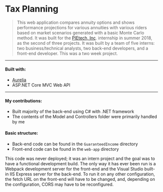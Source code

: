 # Tax Planning

> This web application compares annuity options and shows performance projections for various annuities with various riders based on market scenarios generated with a basic Monte Carlo method. It was built for the [PIEtech, Inc](https://www.moneyguidepro.com/ifa/). internship in summer 2018, as the second of three projects. It was built by a team of five interns: two business/technical analysts, two back-end developers, and a front-end developer. This was a two week project.

---

#### Built with:

* [Aurelia](https://aurelia.io/)
* ASP.NET Core MVC Web API

---

#### My contributions:
* Built majority of the back-end using C# with .NET framework
* The contents of the Model and Controllers folder were primarily handled by me


#### Basic structure:

* Back-end code can be found in the `GuaranteedIncome` directory
* Front-end code can be found in the `web-app` directory

This code was never deployed; it was an intern project and the goal was to have a functional development build. The only way it has ever been run is a Webpack development server for the front-end and the Visual Studio built-in IIS Express server for the back-end. To run it on any other configuration, the fetch URL on the front-end will have to be changed, and, depending on the configuration, CORS may have to be reconfigured.

